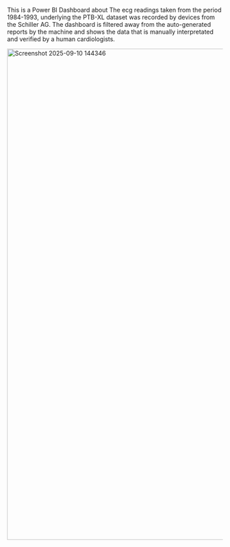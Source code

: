 This is a Power BI Dashboard about The ecg readings taken from the period 1984-1993, underlying the PTB-XL dataset was recorded by devices from the Schiller AG. The dashboard is filtered away from the auto-generated reports by the machine and shows the data that is manually interpretated and verified by a human cardiologists.


<img width="1990" height="1145" alt="Screenshot 2025-09-10 144346" src="https://github.com/user-attachments/assets/b1c459f0-dc1b-492c-9a4c-b7b9a57d6111" />
